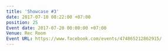 ```yaml
---
title: 'Showcase #3'
date: 2017-07-10 08:22:00 +07:00
position: 25
Event date: 2017-07-20 00:00:00 +07:00
Venue: Rec Room
Event URL: https://www.facebook.com/events/474865212862915/
---
```



